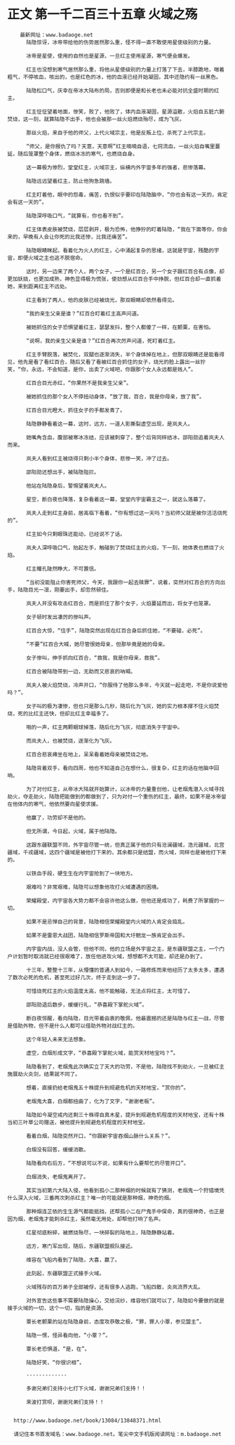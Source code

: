 # 正文 第一千二百三十五章 火域之殇
        最新网址：www.badaoge.net
          陆隐惊讶，冰帝带给他的伤势居然那么重，怪不得一直不敢使用星使级别的力量。
      
          冰帝是星使，使用的自然也是星源，一旦红主使用星源，寒气便会爆发。
      
          红主也没想到寒气居然那么重，将他从星使级别的力量上打落了下去，半膝跪地，喘着粗气，不停咳血，咳出的，也是红色的冰，他的血液已经开始凝固，其中还隐约有一丝黑色。
      
          陆隐松口气，庆幸在帝冰大陆布的局，否则即便是和长老也未必能对抗全盛时期的红主。
      
          红主怔怔望着地面，惨笑，败了，他败了，体内血液凝固，星源溢散，火焰自五脏六腑焚烧，这一刻，就算陆隐不出手，他也会被那一丝火焰燃烧殆尽，成为飞灰。
      
          那丝火焰，来自于他的师父，上代火域宗主，他是反叛上位，杀死了上代宗主。
      
          “师父，是你报仇了吗？天意，天意啊”红主喃喃自语，七窍流血，一丝火焰自嘴里蔓延，随后笼罩整个身体，燃烧冰冻的寒气，也燃烧自身。
      
          这一幕极为惨烈，堂堂红主，火域宗主，纵横内外宇宙多年的强者，悲惨落幕。
      
          陆隐远远望着红主，防止他狗急跳墙。
      
          红主盯着他，眼中的怨毒，痛苦，仇恨似乎要印在陆隐脑中，“你也会有这一天的，肯定会有这一天的”。
      
          陆隐深呼吸口气，“就算有，你也看不到”。
      
          红主体表皮肤被焚烧，层层剥开，极为恐怖，他狰狞的盯着陆隐，“我在下面等你，你会来的，早晚有人会让你死的比我还惨，比我还痛苦”。
      
          陆隐眼睛眯起，看着化为火人的红主，心中涌起复杂的思绪，这就是宇宙，残酷的宇宙，即便火域之主也逃不脱宿命。
      
          这时，另一边来了两个人，两个女子，一个是红百合，另一个女子跟红百合有点像，却更加妖娆，也更加成熟，神色显得极为慌张，使劲想从红百合手中挣脱，但红百合却一直抓着她，来到距离红主不远处。
      
          红主看到了两人，他的皮肤已经被烧光，那双眼睛却依然看得见。
      
          “我的亲生父亲是谁？”红百合盯着红主高声问道。
      
          被她抓住的女子恐惧望着红主，瑟瑟发抖，整个人都傻了一样，在颤栗，在害怕。
      
          “说啊，我的亲生父亲是谁？”红百合再次厉声问道，死盯着红主。
      
          红主手臂脱落，被焚化，双腿也逐渐消失，半个身体掉在地上，但那双眼睛还是能看得见，他先是看了看红百合，随后又看了看被红百合抓住的女子，烧光的脸上露出一丝狞笑，“你，永远，不会知道，是你，出卖了火域吧，你跟那个女人永远都是贱人”。
      
          红百合目光赤红，“你果然不是我亲生父亲”。
      
          被她抓住的那个女人不停扭动身体，“放了我，百合，我是你母亲，放了我”。
      
          红百合目光瞪大，抓住女子的手都发青了。
      
          陆隐静静看着这一幕，这时，远方，一道人影撕裂虚空出现，是岚夫人。
      
          她嘴角含血，腹部被寒冰冻结，应该被刺穿了，整个后背同样结冰，邵阳勋追着岚夫人而来。
      
          岚夫人看到红主被烧得只剩小半个身体，悲惨一笑，冲了过去。
      
          邵阳勋还想出手，被陆隐阻拦。
      
          他站在陆隐身后，警惕望着岚夫人。
      
          星空，断白夜也降落，复杂看着这一幕，堂堂内宇宙霸主之一，就这么落幕了。
      
          岚夫人走到红主身前，居高临下看着，“你有想过这一天吗？当初师父就是被你活活烧死的”。
      
          红主如今只剩眼珠还能动，已经说不了话。
      
          岚夫人深呼吸口气，抬起左手，触碰到了焚烧红主的火焰，下一刻，她体表也燃烧了火焰。
      
          红主瞳孔陡然睁大，不可置信。
      
          “当初没能阻止你害死师父，今天，我跟你一起去赎罪”，说着，突然对红百合的方向出手，陆隐目光一凛，刚要出手，却忽然顿住。
      
          岚夫人并没有攻击红百合，而是抓住了那个女子，火焰蔓延而出，将女子也笼罩。
      
          女子顿时发出凄厉的惨叫声。
      
          红百合大惊，“住手”，陆隐突然出现在红百合身后抓住她，“不要碰，必死”。
      
          “不要”红百合大喊，她尽管恨她母亲，但那毕竟是她的母亲。
      
          女子惨叫，伸手抓向红百合，“救我，我是你母亲，救我”。
      
          红百合被陆隐带到一边，无助而又悲哀的呐喊。
      
          岚夫人被火焰焚烧，冷声开口，“你服侍了他那么多年，今天就一起走吧，不是你说爱他吗？”。
      
          女子叫的极为凄惨，但也只是那么几秒，随后化为飞灰，她的实力根本撑不住火焰焚烧，死的比红主还快，但却比红主幸福多了。
      
          啪的一声，红主两颗眼球掉落，随后化为飞灰，彻底消失于宇宙中。
      
          而岚夫人，也被焚烧，逐渐化为飞灰。
      
          红百合悲哀瘫坐在地上，呆呆看着她母亲被焚烧之地。
      
          陆隐背着双手，看向四周，他也不知道自己在想什么，很复杂，红主的话在他脑中回响。
      
          为了对付红主，从帝冰大陆就开始算计，以冰帝的力量重创他，让老烟鬼潜入火域寻找劫火，夺走劫火，陆隐把能做到的都做到了，只为对付一个重伤的红主，最终，如果不是冰帝留在他体内的寒气，他依然要向星使求援。
      
          他赢了，功劳却不是他的。
      
          但无所谓，今日起，火域，属于他陆隐。
      
          这跟东疆联盟不同，外宇宙尽管一统，但真正属于他的只有沧澜疆域，浩元疆域，北宫疆域，千戎疆域，这四个疆域是被他打下来的，其余都只是结盟，而火域，同样也是被他打下来的。
      
          以铁血手段，硬生生在内宇宙抢到了一块地方。
      
          艰难吗？非常艰难，陆隐可以想象他攻打火域遭遇的困境。
      
          荣耀殿堂，内宇宙各大势力都不会容许他这么做，但他还是成功了，耗费了所掌握的一切。
      
          如果不是忌惮自己的背景，陆隐相信荣耀殿堂内火域的人肯定会捣乱。
      
          如果不是雷恩大战团，陆隐相信罗斯帝国和大圩魍龙一族肯定会出手。
      
          内宇宙内战，没人会管，但他不同，他的立场是外宇宙之主，是东疆联盟之主，一个门户计划暂时取消就已经很艰难了，放任他进攻火域，想想都不太可能，却还是办到了。
      
          十三年，整整十三年，从懵懂的普通人到如今，一路修炼而来他经历了太多太多，遭遇了数次必死的危机，甚至死过好几次，终于走到这一步了。
      
          可惜烧死红主的火焰温度太高，他不能触碰，无法点将红主，太可惜了。
      
          邵阳勋退后数步，缓缓行礼，“恭喜殿下掌舵火域”。
      
          断白夜惊醒，看向陆隐，目光带着由衷的敬佩，他最震撼的还是陆隐与红主一战，尽管是借助外物，但不是什么人都可以借助外物对战红主的。
      
          这个年轻人未来无法想象。
      
          虚空，白烟形成文字，“恭喜殿下掌舵火域，能赏天材地宝吗？”。
      
          陆隐看到了，老烟鬼此次确实立了天大的功劳，不是他，陆隐找不到劫火，一旦被红主施展劫火炎剑，结果就不同了。
      
          想着，直接扔给老烟鬼五十株提升到规避危机的天材地宝，“赏你的”。
      
          老烟鬼大喜，白烟都扭曲了，化为了文字，“谢谢老板”。
      
          陆隐如今凝空戒内还剩三十株得自真木星，提升到规避危机程度的天材地宝，还有十株当初三叶草公司赠送，被他提升到规避危机程度的天材地宝。
      
          看着白烟，陆隐突然开口，“你跟新宇宙吞烟山脉什么关系？”。
      
          白烟没有回答，缓缓消散。
      
          陆隐看向右后方，“不想说可以不说，如果有什么要帮忙的尽管开口”。
      
          白烟消失，老烟鬼离开了。
      
          其实当初第六大陆入侵，他看到孤小二那种烟的时候就有了猜测，老烟鬼一个狩猎境凭什么深入火域，三番两次刺杀红主？唯一的可能就是那种烟，神奇的烟。
      
          那种烟连芷依的生生源气都能抵挡，还帮孤小二在尸鬼手中保命，真的很神奇，也正是因为烟，老烟鬼才能刺杀红主，虽然毫无用处，却帮他打响了名声。
      
          红星彻底粉碎，被燃烧殆尽，一块碎裂的陆地上，陆隐静静站着。
      
          远方，寒门军出现，随后，东疆联盟舰队接近。
      
          维容在飞船内看到了陆隐，大喜，赢了。
      
          此刻起，东疆联盟正式接手火域。
      
          火域残存的百万弟子全部被俘，还有很多人逃跑，飞船四散，炎岚流界大乱。
      
          对外宣告这些事不需要陆隐操心，交给浣纱，维容他们就可以了，陆隐如今要做的就是接手火域的一切，这个一切，指的是资源。
      
          覃长老颤栗的站在陆隐身前，态度攻恭敬之极，“罪，罪人小覃，参见盟主”。
      
          陆隐一愣，怪异看向他，“小覃？”。
      
          覃长老恐惧道，“是，在”。
      
          陆隐好笑，“你很识相”。
      
          -------------
      
          多谢兄弟们支持小七打下火域，谢谢兄弟们支持！！
      
          来波打赏呗，谢谢兄弟们支持！！
      
      
      http://www.badaoge.net/book/13084/13848371.html
      
      请记住本书首发域名：www.badaoge.net。笔尖中文手机版阅读网址：m.badaoge.net